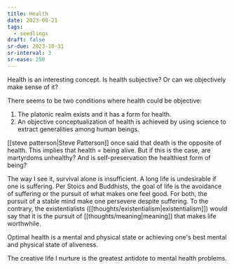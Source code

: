 ```yaml
---
title: Health
date: 2023-08-21
tags:
  - seedlings
draft: false
sr-due: 2023-10-31
sr-interval: 3
sr-ease: 250
---
```

Health is an interesting concept. Is health subjective? Or can we objectively make sense of it?

There seems to be two conditions where health could be objective:

1. The platonic realm exists and it has a form for health.
2. An objective conceptualization of health is achieved by using science to extract generalities among human beings.

[[steve patterson|Steve Patterson]] once said that death is the opposite of health. This implies that health = being alive. But if this is the case, are martyrdoms unhealthy? And is self-preservation the healthiest form of being?

The way I see it, survival alone is insufficient. A long life is undesirable if one is suffering. Per Stoics and Buddhists, the goal of life is the avoidance of suffering or the pursuit of what makes one feel good. For both, the pursuit of a stable mind make one persevere despite suffering. To the contrary, the existentialists ([[thoughts/existentialism|existentialism]]) would say that it is the pursuit of [[thoughts/meaning|meaning]] that makes life worthwhile.

Optimal health is a mental and physical state or achieving one's best mental and physical state of aliveness.

The creative life I nurture is the greatest antidote to mental health problems.
